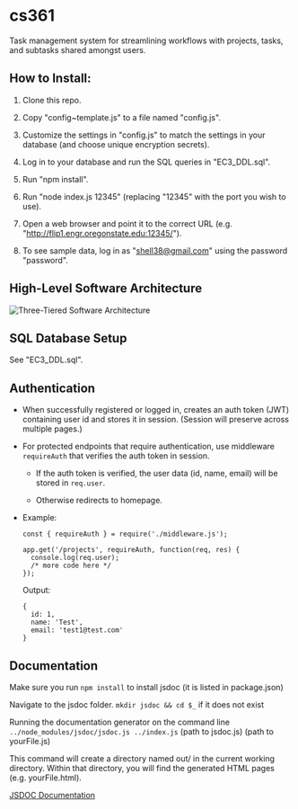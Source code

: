 # cs361

Task management system for streamlining workflows with projects, tasks, and subtasks shared amongst users.

## How to Install:

1. Clone this repo.

2. Copy "config~template.js" to a file named "config.js".

3. Customize the settings in "config.js" to match the settings in your database (and choose unique encryption secrets).

4. Log in to your database and run the SQL queries in "EC3_DDL.sql".

5. Run "npm install".

6. Run "node index.js 12345" (replacing "12345" with the port you wish to use).

7. Open a web browser and point it to the correct URL (e.g. "http://flip1.engr.oregonstate.edu:12345/").

8. To see sample data, log in as "shell38@gmail.com" using the password "password".

## High-Level Software Architecture

![Three-Tiered Software Architecture](https://github.com/sarahforest/cs361/blob/master/architecture.png)

## SQL Database Setup

See "EC3_DDL.sql".

## Authentication

- When successfully registered or logged in, creates an auth token (JWT) containing user id and stores it in session. (Session will preserve across multiple pages.)

- For protected endpoints that require authentication, use middleware ```requireAuth``` that verifies the auth token in session.

  - If the auth token is verified, the user data (id, name, email) will be stored in ```req.user```.

  - Otherwise redirects to homepage.

- Example:

  ```
  const { requireAuth } = require('./middleware.js');

  app.get('/projects', requireAuth, function(req, res) {
    console.log(req.user);
    /* more code here */
  });
  ```

  Output:
  ```
  {
    id: 1,
    name: 'Test',
    email: 'test1@test.com'
  }
  ```
## Documentation

Make sure you run ```npm install``` to install jsdoc (it is listed in package.json)

Navigate to the jsdoc folder. ```mkdir jsdoc && cd $_``` if it does not exist

Running the documentation generator on the command line
```../node_modules/jsdoc/jsdoc.js ../index.js``` (path to jsdoc.js) (path to yourFile.js)

This command will create a directory named out/ in the current working directory. Within that directory, you will find the generated HTML pages (e.g. yourFile.html).

[JSDOC Documentation](https://jsdoc.app/)
